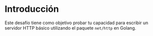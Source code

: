 # Introducción

Este desafío tiene como objetivo probar tu capacidad para escribir un servidor HTTP básico utilizando el paquete `net/http` en Golang.
